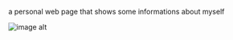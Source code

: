 a personal web page that shows some informations about myself



![image alt](https://github.com/MohammedM-git/images/blob/main/image.png?raw=true)
